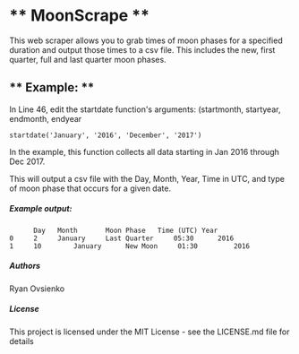 # ** MoonScrape **

This web scraper allows you to grab times of moon phases for a specified duration and output those times to a csv file. This includes the new, first quarter, full and last quarter moon phases.

## ** Example: **

In Line 46, edit the startdate function's arguments: (startmonth, startyear, endmonth, endyear


`startdate('January', '2016', 'December', '2017')`

In the example, this function collects all data starting in Jan 2016 through Dec 2017.

This will output a csv file with the Day, Month, Year, Time in UTC, and type of moon phase that occurs for a given date.

##### Example output:
```
      Day 	Month   	Moon Phase 	 Time (UTC)	Year
0     2   	January 	Last Quarter     05:30     	2016
1     10        January 	 New Moon 	  01:30         2016
```


##### Authors

Ryan Ovsienko

##### License
This project is licensed under the MIT License - see the LICENSE.md file for details

